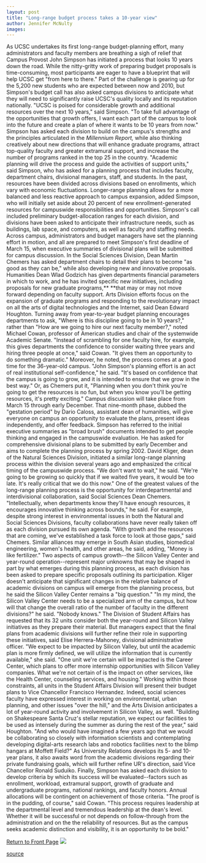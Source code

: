 ```yaml
---
layout: post
title: "Long-range budget process takes a 10-year view"
author: Jennifer McNulty
images:
---
```


As UCSC undertakes its first long-range budget-planning effort, many administrators and faculty members are breathing a sigh of relief that Campus Provost John Simpson has initiated a process that looks 10 years down the road. While the nitty-gritty work of preparing budget proposals is time-consuming, most participants are eager to have a blueprint that will help UCSC get "from here to there." Part of the challenge is gearing up for the 5,200 new students who are expected between now and 2010, but Simpson's budget call has also asked campus divisions to anticipate what they will need to significantly raise UCSC's quality locally and its reputation nationally. "UCSC is poised for considerable growth and additional resources over the next 10 years," said Simpson. "To take full advantage of the opportunities that growth offers, I want each part of the campus to look into the future and create a plan of where it wants to be 10 years from now." Simpson has asked each division to build on the campus's strengths and the principles articulated in the _Millennium Report,_ while also thinking creatively about new directions that will enhance graduate programs, attract top-quality faculty and greater extramural support, and increase the number of programs ranked in the top 25 in the country. "Academic planning will drive the process and guide the activities of support units," said Simpson, who has asked for a planning process that includes faculty, department chairs, divisional managers, staff, and students. In the past, resources have been divided across divisions based on enrollments, which vary with economic fluctuations. Longer-range planning allows for a more balanced and less reactive approach to campus expansion, added Simpson, who will initially set aside about 20 percent of new enrollment-generated resources for campuswide responsibilities and opportunities. Simpson's call included preliminary budget-allocation ranges for each division, and divisions have been asked to anticipate their infrastructure needs, such as buildings, lab space, and computers, as well as faculty and staffing needs. Across campus, administrators and budget managers have set the planning effort in motion, and all are prepared to meet Simpson's first deadline of March 15, when executive summaries of divisional plans will be submitted for campus discussion. In the Social Sciences Division, Dean Martin Chemers has asked department chairs to detail their plans to become "as good as they can be," while also developing new and innovative proposals. Humanities Dean Wlad Godzich has given departments financial parameters in which to work, and he has invited specific new initiatives, including proposals for new graduate programs,** **that may or may not move forward depending on faculty support. Arts Division efforts focus on the expansion of graduate programs and responding to the revolutionary impact on all the arts of digital technologies and the Internet, said Dean Edward Houghton. Turning away from year-to-year budget planning encourages departments to ask, "Where is this discipline going to be in 10 years?," rather than "How are we going to hire our next faculty member?," noted Michael Cowan, professor of American studies and chair of the systemwide Academic Senate. "Instead of scrambling for one faculty hire, for example, this gives departments the confidence to consider waiting three years and hiring three people at once," said Cowan. "It gives them an opportunity to do something dramatic." Moreover, he noted, the process comes at a good time for the 36-year-old campus. "John Simpson's planning effort is an act of real institutional self-confidence," he said. "It's based on confidence that the campus is going to grow, and it is intended to ensure that we grow in the best way." Or, as Chemers put it, "Planning when you don't think you're going to get the resources is no fun, but when you know you'll be getting resources, it's pretty exciting." Campus discussion will take place from March 15 through early December. That nine-month phase, dubbed the "gestation period" by Dario Caloss, assistant dean of humanities, will give everyone on campus an opportunity to evaluate the plans, present ideas independently, and offer feedback. Simpson has referred to the initial executive summaries as "broad brush" documents intended to get people thinking and engaged in the campuswide evaluation. He has asked for comprehensive divisional plans to be submitted by early December and aims to complete the planning process by spring 2002. David Kliger, dean of the Natural Sciences Division, initiated a similar long-range planning process within the division several years ago and emphasized the critical timing of the campuswide process. "We don't want to wait," he said. "We're going to be growing so quickly that if we waited five years, it would be too late. It's really critical that we do this now." One of the greatest values of the long-range planning process is the opportunity for interdepartmental and interdivisional collaboration, said Social Sciences Dean Chemers. "Intellectually, when departments know they'll have enough resources, it encourages innovative thinking across bounds," he said. For example, despite strong interest in environmental issues in both the Natural and Social Sciences Divisions, faculty collaborations have never really taken off as each division pursued its own agenda. "With growth and the resources that are coming, we've established a task force to look at those gaps," said Chemers. Similar alliances may emerge in South Asian studies, biomedical engineering, women's health, and other areas, he said, adding, "Money is like fertilizer." Two aspects of campus growth--the Silicon Valley Center and year-round operation--represent major unknowns that may be shaped in part by what emerges during this planning process, as each division has been asked to prepare specific proposals outlining its participation. Kliger doesn't anticipate that significant changes in the relative balance of academic divisions on campus will emerge from the planning process, but he said the Silicon Valley Center remains a "big question." "In my mind, the Silicon Valley Center needs to be a specialized arm of the campus, but how will that change the overall ratio of the number of faculty in the different divisions?" he said. "Nobody knows." The Division of Student Affairs has requested that its 32 units consider both the year-round and Silicon Valley initiatives as they prepare their material. But managers expect that the final plans from academic divisions will further refine their role in supporting these initiatives, said Elise Herrera-Mahoney, divisional administrative officer. "We expect to be impacted by Silicon Valley, but until the academic plan is more firmly defined, we will utilize the information that is currently available," she said. "One unit we're certain will be impacted is the Career Center, which plans to offer more internship opportunities with Silicon Valley companies. What we're not certain of is the impact on other services, like the Health Center, counseling services, and housing." Working within those constraints, all units in the Student Affairs Division will present their budget plans to Vice Chancellor Francisco Hernandez. Indeed, social sciences faculty have expressed interest in working on environmental, urban planning, and other issues "over the hill," and the Arts Division anticipates a lot of year-round activity and involvement in Silicon Valley, as well. "Building on Shakespeare Santa Cruz's stellar reputation, we expect our facilities to be used as intensely during the summer as during the rest of the year," said Houghton. "And who would have imagined a few years ago that we would be collaborating so closely with information scientists and contemplating developing digital-arts research labs and robotics facilities next to the blimp hangars at Moffett Field?" As University Relations develops its 5- and 10-year plans, it also awaits word from the academic divisions regarding their private fundraising goals, which will further refine UR's direction, said Vice Chancellor Ronald Suduiko. Finally, Simpson has asked each division to develop criteria by which its success will be evaluated--factors such as enrollment, workload, extramural support, growth of graduate and undergraduate programs, national rankings, and faculty honors. Annual allocations will be contingent on achievement of those criteria. "The proof is in the pudding, of course," said Cowan. "This process requires leadership at the departmental level and tremendous leadership at the dean's level. Whether it will be successful or not depends on follow-through from the administration and on the the reliability of resources. But as the campus seeks academic distinction and visibility, it is an opportunity to be bold."

  
[Return to Front Page][1] ![ ][2]

[1]: ../../index.html
[2]: ../../images/trans.gif

[source](http://www1.ucsc.edu/currents/00-01/01-29/budget.html "Permalink to budget")
